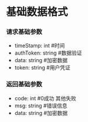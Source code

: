 # 基础数据格式
### 请求基础参数
* timeStamp: int #时间
* authToken: string #数据验证
* data: string #加密数据
* token: string #用户凭证

### 返回基础参数
* code: int #0成功 其他失败
* msg: string #错误信息
* data: string #加密数据


